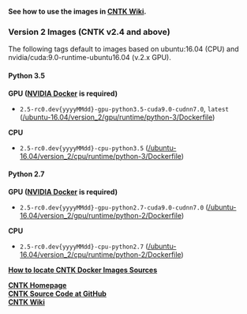 **See how to use the images in [CNTK Wiki](https://docs.microsoft.com/en-us/cognitive-toolkit/CNTK-Docker-Containers).**

### Version 2 Images (CNTK v2.4 and above)
The following tags default to images based on ubuntu:16.04 (CPU) and nvidia/cuda:9.0-runtime-ubuntu16.04 (v.2.x GPU).

#### Python 3.5

**GPU ([NVIDIA Docker](https://github.com/nvidia/nvidia-docker) is required)**

* `2.5-rc0.dev{yyyyMMdd}-gpu-python3.5-cuda9.0-cudnn7.0`, `latest` ([/ubuntu-16.04/version_2/gpu/runtime/python-3/Dockerfile](https://github.com/Microsoft/CNTK-docker/blob/master/ubuntu-16.04/version_2/gpu/runtime/python-3/Dockerfile))

**CPU**

* `2.5-rc0.dev{yyyyMMdd}-cpu-python3.5` ([/ubuntu-16.04/version_2/cpu/runtime/python-3/Dockerfile](https://github.com/Microsoft/CNTK-docker/blob/master/ubuntu-16.04/version_2/cpu/runtime/python-3/Dockerfile))

#### Python 2.7

**GPU ([NVIDIA Docker](https://github.com/nvidia/nvidia-docker) is required)**

* `2.5-rc0.dev{yyyyMMdd}-gpu-python2.7-cuda9.0-cudnn7.0` ([/ubuntu-16.04/version_2/gpu/runtime/python-2/Dockerfile](https://github.com/Microsoft/CNTK-docker/blob/master/ubuntu-16.04/version_2/gpu/runtime/python-2/Dockerfile))

**CPU**

* `2.5-rc0.dev{yyyyMMdd}-cpu-python2.7` ([/ubuntu-16.04/version_2/cpu/runtime/python-2/Dockerfile](https://github.com/Microsoft/CNTK-docker/blob/master/ubuntu-16.04/version_2/cpu/runtime/python-2/Dockerfile))


**[How to locate CNTK Docker Images Sources](https://github.com/Microsoft/CNTK-docker/blob/master/README-Docker-Source-Location.md)**

**[CNTK Homepage](https://cntk.ai)**  
**[CNTK Source Code at GitHub](https://github.com/microsoft/cntk)**  
**[CNTK Wiki](https://docs.microsoft.com/en-gb/cognitive-toolkit/)**
